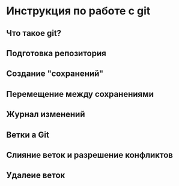# Инструкция по работе с git 

## Что такое git?

## Подготовка репозитория

## Создание "сохранений"

## Перемещение между сохранениями 

## Журнал изменений

## Ветки а Git

## Слияние веток и разрешение конфликтов

## Удалеие веток